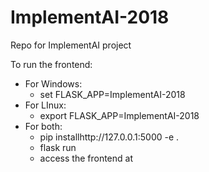 # ImplementAI-2018
Repo for ImplementAI project


To run the frontend:
* For Windows:
    * set FLASK_APP=ImplementAI-2018
* For LInux:
    * export FLASK_APP=ImplementAI-2018
* For both:
    * pip installhttp://127.0.0.1:5000 -e .
    * flask run
    * access the frontend at